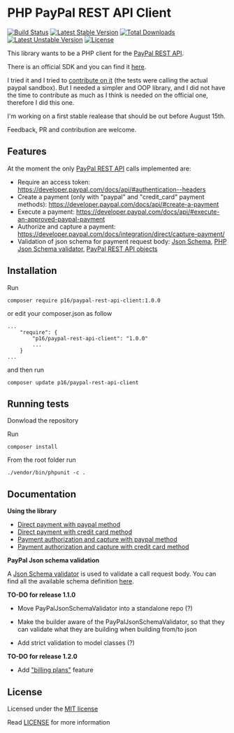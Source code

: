 PHP PayPal REST API Client
==========================

[![Build Status](https://travis-ci.org/p16/paypal-rest-api-client.svg?branch=master)](https://travis-ci.org/p16/paypal-rest-api-client) [![Latest Stable Version](https://poser.pugx.org/p16/paypal-rest-api-client/v/stable.svg)](https://packagist.org/packages/p16/paypal-rest-api-client) [![Total Downloads](https://poser.pugx.org/p16/paypal-rest-api-client/downloads.svg)](https://packagist.org/packages/p16/paypal-rest-api-client) [![Latest Unstable Version](https://poser.pugx.org/p16/paypal-rest-api-client/v/unstable.svg)](https://packagist.org/packages/p16/paypal-rest-api-client) [![License](https://poser.pugx.org/p16/paypal-rest-api-client/license.svg)](https://packagist.org/packages/p16/paypal-rest-api-client)

This library wants to be a PHP client for the [PayPal REST API](https://developer.paypal.com/docs/api/).

There is an official SDK and you can find it [here](https://github.com/paypal/rest-api-sdk-php).

I tried it and I tried to [contribute on it](https://github.com/p16/rest-api-sdk-php) (the tests were calling the actual paypal sandbox).
But I needed a simpler and OOP library, and I did not have the time to contribute as much as I think is needed on the official one, therefore I did this one.

I'm working on a first stable realease that should be out before August 15th.

Feedback, PR and contribution are welcome.



Features
--------

At the moment the only [PayPal REST API](https://developer.paypal.com/docs/api/) calls implemented are:

- Require an access token: https://developer.paypal.com/docs/api/#authentication--headers
- Create a payment (only with "paypal" and "credit_card" payment methods): https://developer.paypal.com/docs/api/#create-a-payment
- Execute a payment: https://developer.paypal.com/docs/api/#execute-an-approved-paypal-payment
- Authorize and capture a payment: https://developer.paypal.com/docs/integration/direct/capture-payment/
- Validation of json schema for payment request body: [Json Schema](http://json-schema.org/), [PHP Json Schema validator](https://github.com/justinrainbow/json-schema), [PayPal REST API objects](https://developer.paypal.com/docs/api/)

Installation
------------

Run

```
composer require p16/paypal-rest-api-client:1.0.0
```

or edit your composer.json as follow

```
...
    "require": {
        "p16/paypal-rest-api-client": "1.0.0"
        ...
    }
...
```

and then run

```
composer update p16/paypal-rest-api-client
```


Running tests
-------------

Donwload the repository

Run

    composer install


From the root folder run

    ./vendor/bin/phpunit -c .


Documentation
-------------

**Using the library**

- [Direct payment with paypal method](examples/directPaymentPaypalMethod.md)
- [Direct payment with credit card method](examples/directPaymentCreditCardMethod.md)
- [Payment authorization and capture with paypal method](examples/paymentAuthorizationAndCapturePaypalMethod.md)
- [Payment authorization and capture with credit card method](examples/paymentAuthorizationAndCaptureCreditCardMethod.md)


**PayPal Json schema validation**

A [Json Schema validator](https://github.com/justinrainbow/json-schema) is used to validate a call request body. You can find all the available schema definition [here](src/PayPalRestApiClient/Validator/schema).


**TO-DO for release 1.1.0**

- Move PayPalJsonSchemaValidator into a standalone repo (?)

- Make the builder aware of the PayPalJsonSchemaValidator, so that they can validate what they are building when building from/to json

- Add strict validation to model classes (?)

**TO-DO for release 1.2.0**

- Add ["billing plans"](https://developer.paypal.com/docs/api/#billing-plans-and-agreements) feature

License
-------

Licensed under the [MIT license](http://opensource.org/licenses/MIT)

Read [LICENSE](LICENSE) for more information


